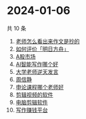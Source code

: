# 2024-01-06

共 10 条

<!-- BEGIN -->
<!-- 最后更新时间 Sat Jan 06 2024 22:10:03 GMT+0800 (China Standard Time) -->

1. [老师怎么看出来作文是抄的](https://www.zhihu.com/search?q=老师怎么看出来作文是抄的)
1. [如何评价「明日方舟」](https://www.zhihu.com/search?q=如何评价「明日方舟」)
1. [A股市场](https://www.zhihu.com/search?q=A股市场)
1. [AI智能写作哪个好](https://www.zhihu.com/search?q=AI智能写作哪个好)
1. [大学老师逆天发言](https://www.zhihu.com/search?q=大学老师逆天发言)
1. [周信静](https://www.zhihu.com/search?q=周信静)
1. [申论课程哪个老师好](https://www.zhihu.com/search?q=申论课程哪个老师好)
1. [剪辑视频的软件](https://www.zhihu.com/search?q=剪辑视频的软件)
1. [电脑剪辑软件](https://www.zhihu.com/search?q=电脑剪辑软件)
1. [写作赚钱平台](https://www.zhihu.com/search?q=写作赚钱平台)

<!-- END -->
